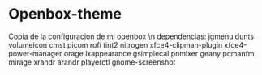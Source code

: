# Openbox-theme
Copia de la configuracion de mi openbox \n
dependencias: jgmenu dunts volumeicon cmst picom rofi tint2 nitrogen xfce4-clipman-plugin xfce4-power-manager orage lxappearance gsimplecal pnmixer geany pcmanfm mirage xrandr arandr playerctl gnome-screenshot
